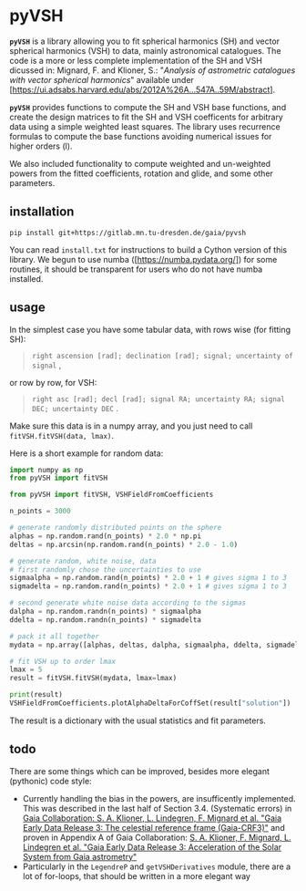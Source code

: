 # pyVSH
**`pyVSH`** is a library allowing you to fit spherical harmonics (SH) and vector spherical harmonics (VSH) to data, mainly astronomical catalogues.
The code is a more or less complete implementation of the SH and VSH dicussed in: 
Mignard, F. and Klioner, S.: "*Analysis of astrometric catalogues with vector spherical harmonics*" 
available under [https://ui.adsabs.harvard.edu/abs/2012A%26A...547A..59M/abstract].

**`pyVSH`** provides functions to compute the SH and VSH base functions, and create the design matrices to fit the SH and VSH coefficents for
arbitrary data using a simple weighted least squares. The library uses recurrence formulas to compute the base functions avoiding numerical
issues for higher orders (l).

We also included functionality to compute weighted and un-weighted powers from the fitted coefficients, rotation and glide, and some other parameters.

## installation
```
pip install git+https://gitlab.mn.tu-dresden.de/gaia/pyvsh
```

You can read `install.txt` for instructions to build a Cython version of this library.
We begun to use numba ([https://numba.pydata.org/]) for some routines, it should be transparent for users who do not have numba installed.


## usage
In the simplest case you have some tabular data, with rows wise (for fitting SH):
> `right ascension [rad]; declination [rad]; signal; uncertainty of signal` ,

or row by row, for VSH:
> `right asc [rad]; decl [rad]; signal RA; uncertainty RA; signal DEC; uncertainty DEC` .

Make sure this data is in a numpy array, and you just need to call `fitVSH.fitVSH(data, lmax)`.

Here is a short example for random data:
```python
import numpy as np
from pyVSH import fitVSH

from pyVSH import fitVSH, VSHFieldFromCoefficients

n_points = 3000

# generate randomly distributed points on the sphere
alphas = np.random.rand(n_points) * 2.0 * np.pi
deltas = np.arcsin(np.random.rand(n_points) * 2.0 - 1.0)

# generate random, white noise, data
# first randomly chose the uncertainties to use
sigmaalpha = np.random.rand(n_points) * 2.0 + 1 # gives sigma 1 to 3
sigmadelta = np.random.rand(n_points) * 2.0 + 1 # gives sigma 1 to 3

# second generate white noise data according to the sigmas
dalpha = np.random.randn(n_points) * sigmaalpha
ddelta = np.random.randn(n_points) * sigmadelta

# pack it all together
mydata = np.array([alphas, deltas, dalpha, sigmaalpha, ddelta, sigmadelta]).T

# fit VSH up to order lmax
lmax = 5
result = fitVSH.fitVSH(mydata, lmax=lmax)

print(result)
VSHFieldFromCoefficients.plotAlphaDeltaForCoffSet(result["solution"])

```

The result is a dictionary with the usual statistics and fit parameters.

## todo
There are some things which can be improved, besides more elegant (pythonic) code style:
- Currently handling the bias in the powers, are insufficently implemented. This was described in the last half of Section 3.4. (Systematic errors) in [Gaia Collaboration: S. A. Klioner, L. Lindegren, F. Mignard et al. "Gaia Early Data Release 3: The celestial reference frame (Gaia-CRF3)"](https://www.aanda.org/articles/aa/full_html/2022/11/aa43483-22/aa43483-22.html) and proven in Appendix A of Gaia Collaboration: [S. A. Klioner, F. Mignard, L. Lindegren et al. "Gaia Early Data Release 3: Acceleration of the Solar System from Gaia astrometry"](https://www.aanda.org/articles/aa/full_html/2021/05/aa39734-20/aa39734-20.html)
- Particularly in the `LegendreP` and `getVSHDerivatives` module, there are a lot of for-loops, that should be written in a more elegant way

